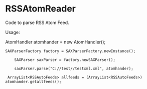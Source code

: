 RSSAtomReader
=============
 Code to parse RSS Atom Feed.

 Usage:
 
   AtomHandler atomhander = new AtomHandler();
 
    SAXParserFactory factory = SAXParserFactory.newInstance();
  
		SAXParser saxParser = factory.newSAXParser();
		
		saxParser.parse("C://test//testxml.xml", atomhander);
		
	 ArrayList<RSSAutoFeeds> allfeeds = (ArrayList<RSSAutoFeeds>) atomhander.getallfeeds();
